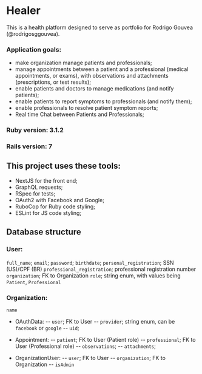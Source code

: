 # Healer

This is a health platform designed to serve as portfolio for Rodrigo Gouvea (@rodrigosggouvea).

### Application goals:
  - make organization manage patients and professionals;
  - manage appointments between a patient and a professional (medical appointments, or exams), with observations and attachments (prescriptions, or test results);
  - enable patients and doctors to manage medications (and notify patients);
  - enable patients to report symptoms to professionals (and notify them);
  - enable professionals to resolve patient symptom reports;
  - Real time Chat between Patients and Professionals;
 
### Ruby version: 3.1.2
### Rails version: 7

## This project uses these tools:

  - NextJS for the front end;
  - GraphQL requests;
  - RSpec for tests;
  - OAuth2 with Facebook and Google;
  - RuboCop for Ruby code styling;
  - ESLint for JS code styling;
 
## Database structure

### User:
 `full_name`;
 `email`;
 `password`;
 `birthdate`;
 `personal_registration`; SSN (US)/CPF (BR)
 `professional_registration`; professional registration number
 `organization`; FK to Organization
 `role`; string enum, with values being `Patient`, `Professional`
 
### Organization:
`name`
 
 - OAuthData:
  -- `user`; FK to User
  -- `provider`; string enum, can be `facebook` or `google`
  -- `uid`;
 
 - Appointment:
  -- `patient`; FK to User (Patient role)
  -- `professional`; FK to User (Professional role)
  -- `observations`;
  -- `attachments`;
 
 - OrganizationUser:
  -- `user`; FK to User
  -- `organization`; FK to Organization
  -- `isAdmin`
